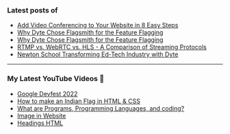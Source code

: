 ### Latest posts of 
<!-- BLOG-POST-LIST:START -->
- [Add Video Conferencing to Your Website in 8 Easy Steps](https://blog.codersalman.live/add-video-conferencing-to-your-website-in-8-easy-steps-1)
- [Why Dyte Chose Flagsmith for the Feature Flagging](https://blog.codersalman.live/why-dyte-chose-flagsmith-for-the-feature-flagging-1)
- [Why Dyte Chose Flagsmith for the Feature Flagging](https://blog.codersalman.live/why-dyte-chose-flagsmith-for-the-feature-flagging)
- [RTMP vs. WebRTC vs. HLS - A Comparison of Streaming Protocols](https://blog.codersalman.live/rtmp-vs-webrtc-vs-hls-a-comparison-of-streaming-protocols-1)
- [Newton School Transforming Ed-Tech Industry with Dyte](https://blog.codersalman.live/newton-school-transforming-ed-tech-industry-with-dyte-1)
<!-- BLOG-POST-LIST:END -->

<hr>

### My Latest YouTube Videos 🌱
<!-- YOUTUBE:START -->
- [Google Devfest 2022 ](https://www.youtube.com/watch?v=u_wWOf0LUxk)
- [How to make an Indian Flag in HTML &amp; CSS ](https://www.youtube.com/watch?v=5IxQYP8xTIE)
- [What are  Programs, Programming Languages, and coding? ](https://www.youtube.com/watch?v=9_b_2HpqasE)
- [Image in Website ](https://www.youtube.com/watch?v=g2bmNTShT-Q)
- [Headings HTML ](https://www.youtube.com/watch?v=YCgJBxAvboA)
<!-- YOUTUBE:END -->
